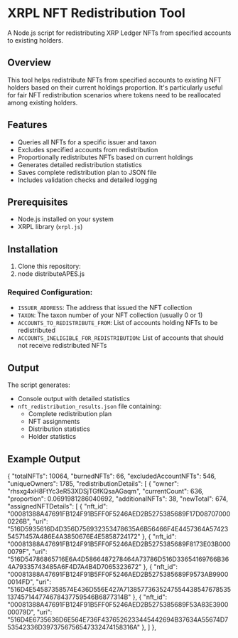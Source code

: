 # XRPL NFT Redistribution Tool

A Node.js script for redistributing XRP Ledger NFTs from specified accounts to existing holders.

## Overview

This tool helps redistribute NFTs from specified accounts to existing NFT holders based on their current holdings proportion. It's particularly useful for fair NFT redistribution scenarios where tokens need to be reallocated among existing holders.

## Features

- Queries all NFTs for a specific issuer and taxon
- Excludes specified accounts from redistribution
- Proportionally redistributes NFTs based on current holdings
- Generates detailed redistribution statistics
- Saves complete redistribution plan to JSON file
- Includes validation checks and detailed logging

## Prerequisites

- Node.js installed on your system
- XRPL library (`xrpl.js`)

## Installation

1. Clone this repository:
2. node distributeAPES.js

### Required Configuration:
- `ISSUER_ADDRESS`: The address that issued the NFT collection
- `TAXON`: The taxon number of your NFT collection (usually 0 or 1)
- `ACCOUNTS_TO_REDISTRIBUTE_FROM`: List of accounts holding NFTs to be redistributed
- `ACCOUNTS_INELIGIBLE_FOR_REDISTRIBUTION`: List of accounts that should not receive redistributed NFTs


## Output

The script generates:
- Console output with detailed statistics
- `nft_redistribution_results.json` file containing:
  - Complete redistribution plan
  - NFT assignments
  - Distribution statistics
  - Holder statistics

## Example Output
{
  "totalNFTs": 10064,
  "burnedNFTs": 66,
  "excludedAccountNFTs": 546,
  "uniqueOwners": 1785,
  "redistributionDetails": [
    {
      "owner": "rhsxg4xH8FtYc3eR53XDSjTGfKQsaAGaqm",
      "currentCount": 636,
      "proportion": 0.0691981286040692,
      "additionalNFTs": 38,
      "newTotal": 674,
      "assignedNFTDetails": [
        {
          "nft_id": "00081388A47691FB124F91B5FF0F5246AED2B5275385689F17D087070000226B",
          "uri": "516D5935616D4D356D756932353478635A6B56466F4E4457364A5742354571457A486E4A3850676E4E5858724172"
        },
        {
          "nft_id": "00081388A47691FB124F91B5FF0F5246AED2B5275385689F8173E03B0000079F",
          "uri": "516D54786865716E6A4D5866487278464A73786D516D33654169766B364A79335743485A6F4D7A4B4D7065323672"
        },
        {
          "nft_id": "00081388A47691FB124F91B5FF0F5246AED2B5275385689F9573AB99000014FD",
          "uri": "516D4E54587358574E436D556E427A71385773635247554438547678535137457144774678437759546B6877314B"
        },
        {
          "nft_id": "00081388A47691FB124F91B5FF0F5246AED2B5275385689F53A83E390000079D",
          "uri": "516D4E6735636D6E564E736F4376526233445442694B37634A55674D753542336D3973756756547332474158316A"
        },
      ]
    },
